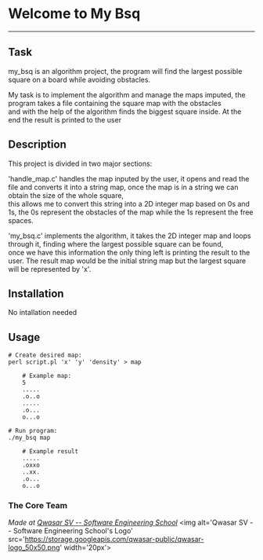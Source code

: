# Welcome to My Bsq
***

## Task
my_bsq is an algorithm project, the program will find the largest possible square on a board while avoiding obstacles. <br>

My task is to implement the algorithm and manage the maps imputed, the program takes a file containing the square map with the obstacles<br> 
and with the help of the algorithm finds the biggest square inside. At the end the result is printed to the user<br>

## Description
This project is divided in two major sections: <br>

'handle_map.c' handles the map inputed by the user, it opens and read the file and converts it into a string map, once the map is in a string we can obtain the size of the whole square,<br>
this allows me to convert this string into a 2D integer map based on 0s and 1s, the 0s represent the obstacles of the map while the 1s represent the free spaces. <br>

'my_bsq.c' implements the algorithm, it takes the 2D integer map and loops through it, finding where the largest possible square can be found, <br>
once we have this information the only thing left is printing the result to the user. The result map would be the initial string map but the largest square will be represented by 'x'.

## Installation
No intallation needed

## Usage
```
# Create desired map:
perl script.pl 'x' 'y' 'density' > map

    # Example map:
    5
    .....
    .o..o
    .....
    .o...
    o...o

# Run program:
./my_bsq map

    # Example result
    .....
    .oxxo
    ..xx.
    .o...
    o...o

```

### The Core Team


<span><i>Made at <a href='https://qwasar.io'>Qwasar SV -- Software Engineering School</a></i></span>
<span><img alt='Qwasar SV -- Software Engineering School's Logo' src='https://storage.googleapis.com/qwasar-public/qwasar-logo_50x50.png' width='20px'></span>
